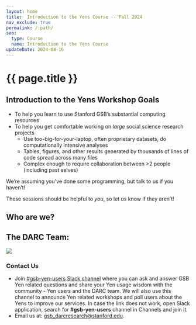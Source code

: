 ```yaml
---
layout: home
title:  Introduction to the Yens Course -- Fall 2024
nav_exclude: true 
permalink: /:path/
seo:
  type: Course
  name: Introduction to the Yens Course
updateDate: 2024-08-16
---
```

# {{ page.title }}

## Introduction to the Yens Workshop Goals
- To help you learn to use Stanford GSB’s substantial computing resources
- To help you get comfortable working on *large* social science research projects
    - Use too-big-for-your-laptop, often proprietary datasets, do computationally intensive analyses
    - Tables, figures, and other results generated by thousands of lines of code spread across many files
    - Complex enough to require collaboration between >2 people (including past selves)


We’re assuming you’ve done some programming, but talk to us if you haven’t!

These sessions should be helpful to *you*, so let us know if they aren’t!

## Who are we?
## The DARC Team:
![](/assets/images/.darc-sep-2024.jpg)

### Contact Us
- Join <a href="https://circlerss.slack.com/archives/C01JXJ6U4E5" target="_blank">#gsb-yen-users Slack channel</a> where you can ask and answer GSB Yen related questions and share your Yen usage wisdom with the community - Yen users and the DARC team. We will also use this channel to announce Yen related workshops and poll users about the Yens to improve our services. In case the link does not work, open Slack application, search for <b>#gsb-yen-users</b> channel in Channels and join it.
- Email us at: <a href="mailto:gsb_darcresearch@stanford.edu">gsb_darcresearch@stanford.edu.</a>

